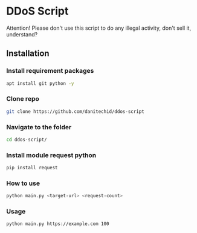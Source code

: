 # DDoS Script
Attention! Please don't use this script to do any illegal activity, don't sell it, understand?

## Installation
### Install requirement packages
```bash
apt install git python -y
```
### Clone repo
```bash
git clone https://github.com/danitechid/ddos-script
```
### Navigate to the folder
```bash
cd ddos-script/
```
### Install module request python
```bash
pip install request
```
### How to use
```bash
python main.py <target-url> <request-count>
```
### Usage
```bash
python main.py https://example.com 100
```
